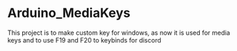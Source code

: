 # Arduino_MediaKeys
This project is to make custom key for windows, as now it is used for media keys and to use F19 and F20 to keybinds for discord 
